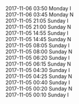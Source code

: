 2017-11-06 03:50 Monday  I  
2017-11-06 03:45 Monday  N  
2017-11-05 21:05 Sunday  I  
2017-11-05 21:00 Sunday  N  
2017-11-05 14:55 Sunday  I  
2017-11-05 14:45 Sunday  N  
2017-11-05 08:05 Sunday  I  
2017-11-05 08:00 Sunday  N  
2017-11-05 06:20 Sunday  I  
2017-11-05 06:15 Sunday  N  
2017-11-05 04:30 Sunday  I  
2017-11-05 04:25 Sunday  N  
2017-11-05 00:40 Sunday  I  
2017-11-05 00:20 Sunday  N  
2017-11-05 00:10 Sunday  I  
